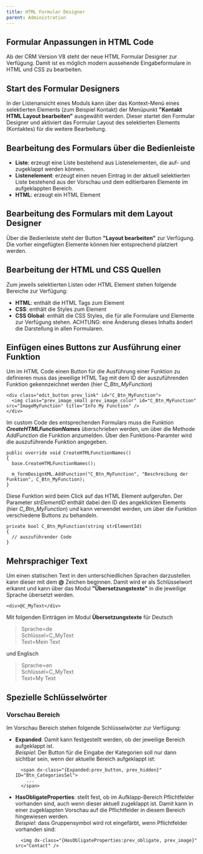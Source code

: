 ```yaml
---
title: HTML Formular Designer
parent: Administration
---
```


## Formular Anpassungen in HTML Code

Ab der CRM Version V8 steht der neue HTML Formular Designer zur Verfügung. Damit ist es möglich modern aussehende Eingabeformulare in HTML und CSS zu bearbeiten.

## Start des Formular Designers

In der Listenansicht eines Moduls kann über das Kontext-Menü eines selektierten Elements (zum Beispiel Kontakt) der Menüpunkt **"Kontakt HTML Layout bearbeiten"** ausgewählt werden. Dieser startet den Formular Designer und aktiviert das Formular Layout des selektierten Elements (Kontaktes) für die weitere Bearbeitung.

## Bearbeitung des Formulars über die Bedienleiste

- **Liste**: erzeugt eine Liste bestehend aus Listenelementen, die auf- und zugeklappt werden können.
- **Listenelement**: erzeugt einen neuen Eintrag in der aktuell selektierten Liste bestehend aus der Vorschau und dem editierbaren Elemente im aufgeklappten Bereich.
- **HTML**: erzeugt ein HTML Element

## Bearbeitung des Formulars mit dem Layout Designer

Über die Bedienleiste steht der Button **"Layout bearbeiten"** zur Verfügung. Die vorher eingefügten Elemente können hier entsprechend platziert werden.

## Bearbeitung der HTML und CSS Quellen

Zum jeweils selektierten Listen oder HTML Element stehen folgende Bereiche zur Verfügung:

- **HTML**: enthält die HTML Tags zum Element
- **CSS**: enthält die Styles zum Element
- **CSS Global**: enthält die CSS Styles, die für alle Formulare und Elemente zur Verfügung stehen. ACHTUNG: eine Änderung dieses Inhalts ändert die Darstellung in allen Formularen.

## Einfügen eines Buttons zur Ausführung einer Funktion

Um im HTML Code einen Button für die Ausführung einer Funktion zu definieren muss das jeweilige HTML Tag mit dem ID der auszuführenden Funktion gekennzeichnet werden (hier *C_Btn_MyFunction*)

    <div class="edit_button prev_link" id="C_Btn_MyFunction">
      <img class="prev_image_small prev_image_color" id="C_Btn_MyFunction" src="ImageMyFunction" title="Info My Function" />
    </div>

Im custom Code des entsprechenden Formulars muss die Funktion ***CreateHTMLFunctionNames*** überschrieben werden, um über die Methode *AddFunction* die Funktion anzumelden. Über den Funktions-Paramter wird die auszuführende Funktion angegeben.

    public override void CreateHTMLFunctionNames()
    {
      base.CreateHTMLFunctionNames();

      m_formDesignXML.AddFunction("C_Btn_MyFunction", "Beschreibung der Funktion", C_Btn_MyFunction);
    }

Diese Funktion wird beim Click auf das HTML Element aufgerufen. Der Parameter *strElementID* enthält dabei den ID des angeklickten Elements (hier *C_Btn_MyFunction*) und kann verwendet werden, um über die Funktion verschiedene Buttons zu behandeln.

    private bool C_Btn_MyFunction(string strElementId)
    {
      // auszuführender Code
    }

## Mehrsprachiger Text

Um einen statischen Text in den unterschiedlichen Sprachen darzustellen kann dieser mit dem **@** Zeichen beginnen. Damit wird er als Schlüsselwort erkannt und kann über das Modul **"Übersetzungstexte"** in die jeweilige Sprache übersetzt werden.

    <div>@C_MyText</div>

Mit folgenden Einträgen im Modul **Übersetzungstexte** für Deutsch

> Sprache=de  
> Schlüssel=C_MyText  
> Text=Mein Text

und Englisch

> Sprache=en  
> Schlüssel=C_MyText  
> Text=My Text  

## Spezielle Schlüsselwörter

### Vorschau Bereich

Im Vorschau Bereich stehen folgende Schlüsselwörter zur Verfügung:

- **Expanded**: Damit kann festgestellt werden, ob der jeweilige Bereich aufgeklappt ist.  
*Beispiel*: Der Button für die Eingabe der Kategorien soll nur dann sichtbar sein, wenn der aktuelle Bereich aufgeklappt ist:

        <span dx-class="{Expanded:prev_button, prev_hidden}" ID="Btn_CategoriesSel">
          ...
        </span>

- **HasObligateProperties**: stellt fest, ob im Aufklapp-Bereich Pflichtfelder vorhanden sind, auch wenn dieser aktuell zugeklappt ist. Damit kann in einer zugeklappten Vorschau auf die Pflichtfelder in diesem Bereich hingewiesen werden.  
*Beispiel*: dass Gruppensymbol wird rot eingefärbt, wenn Pflichtfelder vorhanden sind:

        <img dx-class="{HasObligateProperties:prev_obligate, prev_image}" src="Contact" />

